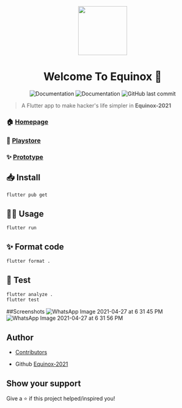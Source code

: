 <p align="center"><img align="center" src="![WhatsApp Image 2021-04-27 at 6 23 48 PM](https://user-images.githubusercontent.com/58786316/117425250-40829700-af40-11eb-9e98-0713adab6f98.jpeg)" height="128" /></p>
<h1 align="center">Welcome To Equinox 👋</h1>
<p align="center">
  <img alt="Documentation" src="https://img.shields.io/badge/-Flutter-blue?&logo=flutter" />
  <img alt="Documentation" src="https://img.shields.io/badge/-Firebase-blue?&logo=firebase" />
  <img alt="GitHub last commit" src="https://img.shields.io/github/last-commit/Manas1820/Equinox-2021">
</p>

> A Flutter app to make hacker's life simpler in __Equinox-2021__

### 🏠 [Homepage](https://www.equinoxhack.in/)

### 🎁 [Playstore](https://play.google.com/store/apps/details?id=com.apoorvsingh2000.equinox_21)

### ✨ [Prototype](https://www.figma.com/file/QNIFwJ902eYJUMx5fgtCUL/Equinox-app?node-id=0%3A1)

## 📥 Install

```sh
flutter pub get
```

## 👷‍♂️ Usage

```sh
flutter run
```

## ✨ Format code

```sh
flutter format .
```

## 🧪 Test

```sh
flutter analyze .
flutter test
```
  
</details>

##Screenshots
![WhatsApp Image 2021-04-27 at 6 31 45 PM](https://user-images.githubusercontent.com/58786316/117425082-16c97000-af40-11eb-9bf3-60c998c606e2.jpeg)
![WhatsApp Image 2021-04-27 at 6 31 56 PM](https://user-images.githubusercontent.com/58786316/117425097-1a5cf700-af40-11eb-9276-58f272826ade.jpeg)


## Author 
- [Contributors](https://github.com/Manas1820/Equinox-2021/graphs/contributors)
  
- Github [Equinox-2021](https://github.com/Manas1820/Equinox-2021)


## Show your support 

Give a ⭐️ if this project helped/inspired you!
